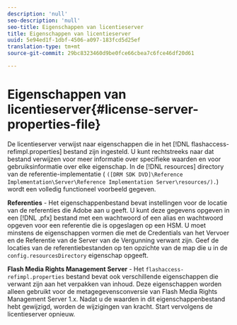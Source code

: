 ```yaml
---
description: 'null'
seo-description: 'null'
seo-title: Eigenschappen van licentieserver
title: Eigenschappen van licentieserver
uuid: 5e94ed1f-1dbf-4506-a097-183fcd5d25ef
translation-type: tm+mt
source-git-commit: 29bc8323460d9be0fce66cbea7c6fce46df20d61

---
```



# Eigenschappen van licentieserver{#license-server-properties-file}

De licentieserver verwijst naar eigenschappen die in het [!DNL flashaccess-refimpl.properties] bestand zijn ingesteld. U kunt rechtstreeks naar dat bestand verwijzen voor meer informatie over specifieke waarden en voor gebruiksinformatie over elke eigenschap. In de [!DNL resources] directory van de referentie-implementatie ( `([DRM SDK DVD]\Reference Implementation\Server\Reference Implementation Server\resources/).`) wordt een volledig functioneel voorbeeld gegeven.

**Referenties** - Het eigenschappenbestand bevat instellingen voor de locatie van de referenties die Adobe aan u geeft. U kunt deze gegevens opgeven in een [!DNL .pfx] bestand met een wachtwoord of een alias en wachtwoord opgeven voor een referentie die is opgeslagen op een HSM. U moet minstens de eigenschappen vormen die met de Credentials van het Vervoer en de Referentie van de Server van de Vergunning verwant zijn. Geef de locaties van de referentiebestanden op ten opzichte van de map die u in de `config.resourcesDirectory` eigenschap opgeeft.

**Flash Media Rights Management Server** - Het `flashaccess-refimpl.properties` bestand bevat ook verschillende eigenschappen die verwant zijn aan het verpakken van inhoud. Deze eigenschappen worden alleen gebruikt voor de metagegevensconversie van Flash Media Rights Management Server 1.x. Nadat u de waarden in dit eigenschappenbestand hebt gewijzigd, worden de wijzigingen van kracht. Start vervolgens de licentieserver opnieuw.
